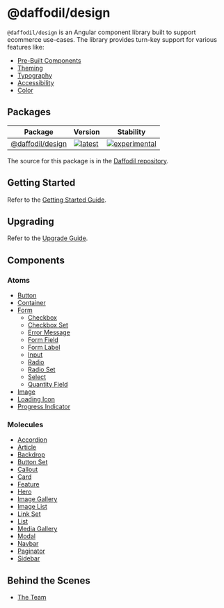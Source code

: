 # @daffodil/design
`@daffodil/design` is an Angular component library built to support ecommerce use-cases. The library provides turn-key support for various features like:

* [Pre-Built Components](#components)
* [Theming](./guides/theming.md)
* [Typography](./guides/typography.md)
* [Accessibility](./guides/accessibility.md)
* [Color](./guides/accessibility/color.md)

## Packages
| Package | Version | Stability |
|---|---|---|
| [@daffodil/design](./libs/design/README.md) | [![latest](https://img.shields.io/npm/v/%40daffodil%2Fdesign/latest.svg)](https://npmjs.com/package/@daffodil/design) | [![experimental](https://img.shields.io/static/v1.svg?label=stability&message=experimental&color=orange)](https://www.github.com/graycoreio/daffodil) |

The source for this package is in the [Daffodil repository](https://github.com/graycoreio/daffodil).

## Getting Started
Refer to the [Getting Started Guide](./guides/getting-started.md).

## Upgrading
Refer to the [Upgrade Guide](./guides/upgrading.md).

## Components

### Atoms
* [Button](./src/atoms/button/README.md)
* [Container](./src/atoms/container/README.md)
* [Form](./src/atoms/form/README.md)
  * [Checkbox](./src/atoms/form/checkbox/README.md)
  * [Checkbox Set](./src/atoms/form/checkbox-set/README.md)
  * [Error Message](./src/atoms/form/error-message/README.md)
  * [Form Field](./src/atoms/form/form-field/README.md)
  * [Form Label](./src/atoms/form/form-label/README.md)
  * [Input](./src/atoms/form/input/README.md)
  * [Radio](./src/atoms/form/radio/README.md)
  * [Radio Set](./src/atoms/form/radio-set/README.md)
  * [Select](./src/atoms/form/select/README.md)
  * [Quantity Field](./src/atoms/form/quantity-field/README.md)
* [Image](./src/atoms/image/README.md)
* [Loading Icon](./src/atoms/loading-icon/README.md)
* [Progress Indicator](./src/atoms/progress-indicator/README.md)

### Molecules
* [Accordion](./src/molecules/accordion/README.md)
* [Article](./src/molecules/article/README.md)
* [Backdrop](./src/molecules/backdrop/README.md)
* [Button Set](./src/molecules/button-set/README.md)
* [Callout](./src/molecules/callout/README.md)
* [Card](./src/molecules/card/README.md)
* [Feature](./src/molecules/feature/README.md)
* [Hero](./src/molecules/hero/README.md)
* [Image Gallery](./src/molecules/image-gallery/README.md)
* [Image List](./src/molecules/image-list/README.md)
* [Link Set](./src/molecules/link-set/README.md)
* [List](./src/molecules/list/README.md)
* [Media Gallery](./src/molecules/media-gallery/README.md)
* [Modal](./src/molecules/modal/README.md)
* [Navbar](./src/molecules/navbar/README.md)
* [Paginator](./src/molecules/paginator/README.md)
* [Sidebar](./src/molecules/sidebar/README.md)

## Behind the Scenes
* [The Team](https://github.com/graycoreio/daffodil/graphs/contributors)